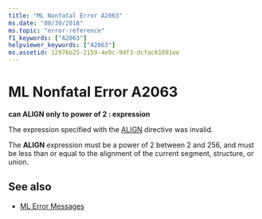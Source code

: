 ```yaml
---
title: "ML Nonfatal Error A2063"
ms.date: "08/30/2018"
ms.topic: "error-reference"
f1_keywords: ["A2063"]
helpviewer_keywords: ["A2063"]
ms.assetid: 12976b25-2159-4e0c-9df3-dcfac61091ee
---
```

# ML Nonfatal Error A2063

**can ALIGN only to power of 2 : expression**

The expression specified with the [ALIGN](../../assembler/masm/align-masm.md) directive was invalid.

The **ALIGN** expression must be a power of 2 between 2 and 256, and must be less than or equal to the alignment of the current segment, structure, or union.

## See also

- [ML Error Messages](../../assembler/masm/ml-error-messages.md)
